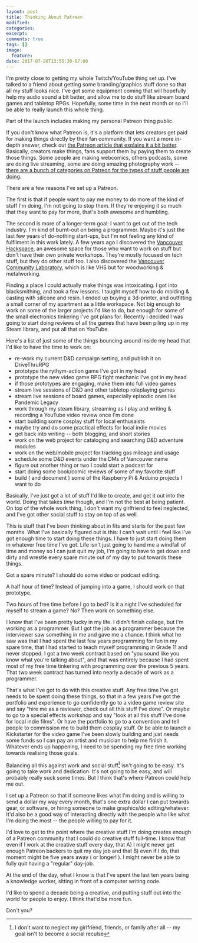 ```yaml
---
layout: post
title: Thinking About Patreon
modified:
categories: 
excerpt:
comments: true
tags: []
image:
  feature:
date: 2017-07-28T13:55:30-07:00
---
```


I'm pretty close to getting my whole Twitch/YouTube thing set up. I've talked to
a friend about getting some branding/graphics stuff done so that all my stuff
looks nice. I've got some equipment coming that will hopefully help my audio
sound a bit better, and allow me to do stuff like stream board games and
tabletop RPGs. Hopefully, some time in the next month or so I'll be able to
really launch this whole thing.

Part of the launch includes making my personal Patreon thing public.

If you don't know what Patreon is, it's a platform that lets creators get paid
for making things directly by their fan community. If you want a more in-depth
answer, check
out
[the Patreon article that explains it a bit better](https://patreon.zendesk.com/hc/en-us/articles/115002888963-What-is-Patreon-). Basically,
creators make things, fans support them by paying them to create those
things. Some people are making webcomics, others podcasts, some are doing live
streaming, some are doing amazing photography work -- [there are a bunch of
categories on Patreon for the types of stuff people are doing](https://www.patreon.com/explore).

There are a few reasons I've set up a Patreon.

The first is that if people want to pay me money to do more of the kind of stuff
I'm doing, I'm not going to stop them. If they're enjoying it so much that they
want to pay for more, that's both awesome and humbling. 

The second is more of a longer-term goal: I want to get out of the tech
industry. I'm kind of burnt-out on being a programmer. Maybe it's just the last
few years of do-nothing start-ups, but I'm not feeling any kind of fulfilment in
this work lately. A few years ago I discovered
the [Vancouver Hackspace](https://vanhack.ca/wp/), an awesome space for those
who want to work on stuff but don't have their own private workshops. They're
mostly focused on tech stuff, but they do other stuff too. I also discovered the
[Vancouver Community Laboratory](http://vancommunitylab.com/), which is like VHS
but for woodworking & metalworking. 

Finding a place I could actually make things was intoxicating. I got into
blacksmithing, and took a few lessons. I taught myself how to do molding &
casting with silicone and resin. I ended up buying a 3d-printer, and outfitting
a small corner of my apartment as a little workspace. Not big enough to work on
some of the larger projects I'd like to do, but enough for some of the small
electronics tinkering I've got plans for. Recently I decided I was going to
start doing reviews of all the games that have been piling up in my Steam
library, and put all that on YouTube.

Here's a list of just some of the things bouncing around inside my head that I'd
like to have the time to work on:

* re-work my current D&D campaign setting, and publish it on DriveThruRPG
* prototype the rythym-action game I've got in my head
* prototype the new video game RPG fight mechanic I've got in my head
* if those prototypes are engaging, make them into full video games
* stream live sessions of D&D and other tabletop roleplaying games
* stream live sessions of board games, especially episodic ones like Pandemic
  Legacy
* work through my steam library, streaming as I play and writing & recording a
  YouTube video review once I'm done
* start building some cosplay stuff for local enthusaists
* maybe try and do some practical effects for local indie movies
* get back into writing -- both blogging, and short stories
* work on the web project for cataloging and searching D&D adventure modules
* work on the web/mobile project for tracking gas mileage and usage
* schedule some D&D events under the DMs of Vancouver name
* figure out another thing or two I could start a podcast for
* start doing some book/comic reviews of some of my favorite stuff
* build ( and document ) some of the Raspberry Pi & Arduino projects I want to do

Basically, I've just got a lot of stuff I'd like to create, and get it out into
the world. Doing that takes _time_ though, and I'm not the best at being
patient. On top of the whole work thing, I don't want my girlfriend to feel
neglected, and I've got other social stuff to stay on top of as well.

This is stuff that I've been thinking about in fits and starts for the past few
months. What I've basically figured out is this: I can't wait until I feel like
I've got enough time to start doing these things. I have to just start doing
them in whatever free time I've got. Life isn't just going to hand me a windfall
of time and money so I can just quit my job, I'm going to have to get down and
dirty and wrestle every spare minute out of my day to put towards these
things. 

Got a spare minute? I should do some video or podcast editing.

A half hour of time? Instead of jumping into a game, I should work on that
prototype.

Two hours of free time before I go to bed? Is it a night I've scheduled for
myself to stream a game? No? Then work on something else.

I know that I've been pretty lucky in my life. I didn't finish college, but I'm
working as a programmer. But I got the job as a programmer because the
interviewer saw something in me and gave me a chance. I think what he saw was
that I had spent the last few years programming for fun in my spare time, that I
had started to teach myself programming in Grade 11 and never stopped. I got a
two week contract based on "you sound like you know what you're talking about",
and that was entirely because I had spent most of my free time tinkering with
programming over the previous 5 years. That two week contract has turned into
nearly a decade of work as a programmer.

That's what I've got to do with this creative stuff. Any free time I've got
needs to be spent doing these things, so that in a few years I've got the
portfolio and experience to go confidently go to a video game review site and
say "hire me as a reviewer, check out all this stuff I've done". Or maybe to go
to a special effects workshop and say "look at all this stuff I've done for
local indie films". Or have the portfolio to go to a convention and tell people
to commission me to build them cosplay stuff. Or be able to launch a Kickstarter
for the video game I've been slowly building and just needs some funds so I can
pay an artist and musician to help me finish it. Whatever ends up happening,
I need to be spending my free time working towards realising those goals.

Balancing all this against work and social stuff[^1] isn't going to be
easy. It's going to take work and dedication. It's not going to be easy, and
will probably really suck some times. But I think that's where Patreon could
help me out.

I set up a Patreon so that if someone likes what I'm doing and is
willing to send a dollar my way every month, that's one extra dollar I can put
towards gear, or software, or hiring someone to make graphics/do
editing/whatever. It'd also be a good way of interacting directly with the
people who like what I'm doing the most -- the people willing to pay for it.

I'd love to get to the point where the creative stuff I'm
doing creates enough of a Patreon community that I could do creative stuff
full-time. I know that even if I work at the creative stuff every day, that A) I
might never get enough Patreon backers to quit my day job and that B) even if I
do, that moment might be five years away ( or longer! ). I might never be able
to fully quit having a "regular" day-job. 

At the end of the day, what I know is that I've spent the last ten years being a
knowledge worker, sitting in front of a computer writing code.

I'd like to spend a decade being a creative, and putting stuff out into the
world for people to enjoy. I think that'd be more fun. 

Don't you?

[^1]: I don't want to neglect my girlfriend, friends, or family after all -- my goal isn't to become a social reculse
